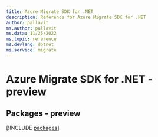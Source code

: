 ```yaml
---
title: Azure Migrate SDK for .NET
description: Reference for Azure Migrate SDK for .NET
author: pallavit
ms.author: pallavit
ms.data: 11/25/2022
ms.topic: reference
ms.devlang: dotnet
ms.service: migrate
---
```

# Azure Migrate SDK for .NET - preview
## Packages - preview
[!INCLUDE [packages](migrate-index.md)]